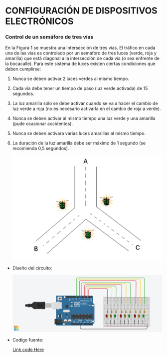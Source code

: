 # CONFIGURACIÓN DE DISPOSITIVOS ELECTRÓNICOS
### **Control de un semáforo de tres vías**

En la Figura 1 se muestra una intersección de tres vías. El tráfico en cada una de las vías es controlado por un semáforo de tres luces (verde, roja y amarilla) que está diagonal a la intersección de cada vía (o sea enfrente de la bocacalle). Para este sistema de luces existen ciertas condiciones que deben cumplirse:

1. Nunca se deben activar 2 luces verdes al mismo tiempo.

2. Cada vía debe tener un tiempo de paso (luz verde activada) de 15 segundos.

3. La luz amarilla sólo se debe activar cuando se va a hacer el cambio de luz verde a roja (no es necesario activarla en el cambio de roja a verde).

4. Nunca se deben activar al mismo tiempo una luz verde y una amarilla (pude ocasionar accidentes).

5. Nunca se deben activara varias luces amarillas al mismo tiempo.

6. La duración de la luz amarilla debe ser máximo de 1 segundo (se recomienda 0,5 segundos).

    ![Figura 1](images/figura1.png "Figura 1. Intersección de tres vías")

* Diseño del circuito:

    ![circuito](images/semaforo.png "Circuito")

* Codigo fuente:

    [Link code Here](https://github.com/isaacv4071/ArduinoProjects/blob/main/packages/semaforo3vias/code/main.ino)